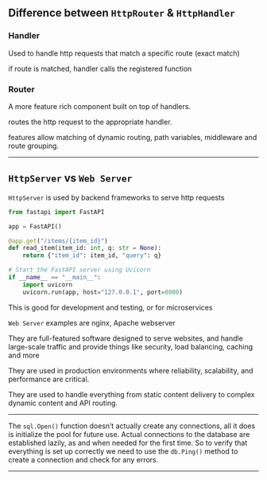 
## Difference between `HttpRouter` & `HttpHandler`

### Handler

Used to handle http requests that match a specific route (exact match)

if route is matched, handler calls the registered function

### Router

A more feature rich component built on top of handlers.

routes the http request to the appropriate handler.

features allow matching of dynamic routing, path variables, middleware and route grouping.

---

## `HttpServer` vs `Web Server`

`HttpServer` is used by backend frameworks to serve http requests

```python
from fastapi import FastAPI

app = FastAPI()

@app.get("/items/{item_id}")
def read_item(item_id: int, q: str = None):
    return {"item_id": item_id, "query": q}

# Start the FastAPI server using Uvicorn
if __name__ == "__main__":
    import uvicorn
    uvicorn.run(app, host="127.0.0.1", port=8000)

```

This is good for development and testing, or for microservices

`Web Server` examples are nginx, Apache webserver

They are full-featured software designed to serve websites, and handle large-scale traffic and provide things like security, load balancing, caching and more

They are used in production environments where reliability, scalability, and performance are critical.

They are used to handle everything from static content delivery to complex dynamic content and API routing.

---
The `sql.Open()` function doesn’t actually create any connections, all it does is initialize the
pool for future use. Actual connections to the database are established lazily, as and when
needed for the first time. So to verify that everything is set up correctly we need to use the
`db.Ping()` method to create a connection and check for any errors.

---

